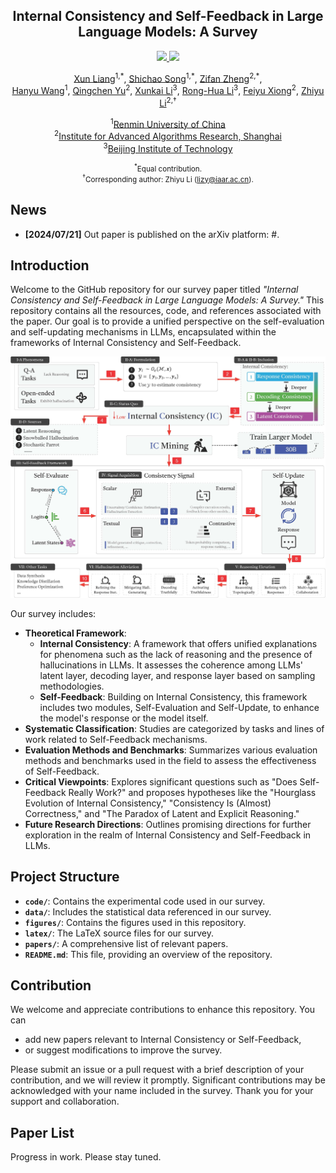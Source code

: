 <div align="center"><h2>Internal Consistency and Self-Feedback in Large Language Models: A Survey</h2></div>

<p align="center">
    <!-- arxiv badges -->
    <a href="#">
        <img src="https://img.shields.io/badge/Paper-red?style=flat&logo=arxiv">
    </a>
    <!-- Github -->
    <a href="https://github.com/IAAR-Shanghai/ICSFSurvey">
        <img src="https://img.shields.io/badge/Code-black?style=flat&logo=github">
    </a>
</p>

<div align="center">
    <p>
        <a href="https://scholar.google.com/citations?user=d0E7YlcAAAAJ">Xun Liang</a><sup>1,*</sup>, 
        <a href="https://ki-seki.github.io/">Shichao Song</a><sup>1,*</sup>, 
        <a href="https://github.com/fan2goa1">Zifan Zheng</a><sup>2,*</sup>, <br>
        <a href="https://github.com/MarrytheToilet">Hanyu Wang</a><sup>1</sup>, 
        <a href="https://github.com/Duguce">Qingchen Yu</a><sup>2</sup>, 
        <a href="https://xkli-allen.github.io/">Xunkai Li</a><sup>3</sup>, 
        <a href="https://ronghuali.github.io/index.html">Rong-Hua Li</a><sup>3</sup>, 
        <a href="https://scholar.google.com/citations?user=GOKgLdQAAAAJ">Feiyu Xiong</a><sup>2</sup>, 
        <a href="https://www.semanticscholar.org/author/Zhiyu-Li/2268429641">Zhiyu Li</a><sup>2,†</sup>
    </p>
    <p>
        <sup>1</sup><a href="https://en.ruc.edu.cn/">Renmin University of China</a> <br>
        <sup>2</sup><a href="https://www.iaar.ac.cn/">Institute for Advanced Algorithms Research, Shanghai</a> <br>
        <sup>3</sup><a href="https://english.bit.edu.cn/">Beijing Institute of Technology</a>
    </p>
</div>

<div align="center"><small><sup>*</sup>Equal contribution.</small></div>
<div align="center"><small><sup>†</sup>Corresponding author: Zhiyu Li (<a href="mailto:lizy@iaar.ac.cn">lizy@iaar.ac.cn</a>).</small></div>

## News

- **[2024/07/21]** Out paper is published on the arXiv platform: #.

## Introduction

Welcome to the GitHub repository for our survey paper titled *"Internal Consistency and Self-Feedback in Large Language Models: A Survey."* This repository contains all the resources, code, and references associated with the paper. Our goal is to provide a unified perspective on the self-evaluation and self-updating mechanisms in LLMs, encapsulated within the frameworks of Internal Consistency and Self-Feedback. 

![Article Framework](figures/article_framework.jpg)

Our survey includes:

- **Theoretical Framework**: 
   - **Internal Consistency**: A framework that offers unified explanations for phenomena such as the lack of reasoning and the presence of hallucinations in LLMs. It assesses the coherence among LLMs' latent layer, decoding layer, and response layer based on sampling methodologies.
   - **Self-Feedback**: Building on Internal Consistency, this framework includes two modules, Self-Evaluation and Self-Update, to enhance the model's response or the model itself.
- **Systematic Classification**: Studies are categorized by tasks and lines of work related to Self-Feedback mechanisms.
- **Evaluation Methods and Benchmarks**: Summarizes various evaluation methods and benchmarks used in the field to assess the effectiveness of Self-Feedback.
- **Critical Viewpoints**: Explores significant questions such as "Does Self-Feedback Really Work?" and proposes hypotheses like the "Hourglass Evolution of Internal Consistency," "Consistency Is (Almost) Correctness," and "The Paradox of Latent and Explicit Reasoning."
- **Future Research Directions**: Outlines promising directions for further exploration in the realm of Internal Consistency and Self-Feedback in LLMs.

## Project Structure

- **`code/`**: Contains the experimental code used in our survey.
- **`data/`**: Includes the statistical data referenced in our survey.
- **`figures/`**: Contains the figures used in this repository.
- **`latex/`**: The LaTeX source files for our survey.
- **`papers/`**: A comprehensive list of relevant papers.
- **`README.md`**: This file, providing an overview of the repository.

## Contribution

We welcome and appreciate contributions to enhance this repository. You can

* add new papers relevant to Internal Consistency or Self-Feedback, 
* or suggest modifications to improve the survey. 

Please submit an issue or a pull request with a brief description of your contribution, and we will review it promptly. Significant contributions may be acknowledged with your name included in the survey. Thank you for your support and collaboration.

## Paper List

Progress in work. Please stay tuned.

